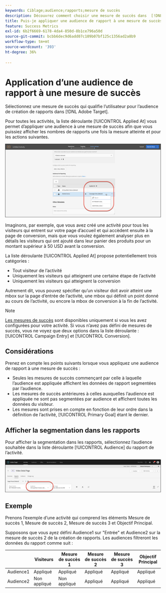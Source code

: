 ```yaml
---
keywords: Ciblage;audience;rapports;mesure de succès
description: Découvrez comment choisir une mesure de succès dans  [!DNL Adobe Target] qui qualifie l’utilisateur pour l’audience de rapport.
title: Puis-je appliquer une audience de rapport à une mesure de succès ?
feature: Success Metrics
exl-id: 6b2f6669-6178-4da4-850d-8b1ce796a50d
source-git-commit: bcbb6dec9d6add07c109b07bf125c1356ad2a8b9
workflow-type: tm+mt
source-wordcount: '393'
ht-degree: 36%

---
```


# Application d’une audience de rapport à une mesure de succès

Sélectionnez une mesure de succès qui qualifie l’utilisateur pour l’audience de création de rapports dans [!DNL Adobe Target].

Pour toutes les activités, la liste déroulante [!UICONTROL Applied At] vous permet d’appliquer une audience à une mesure de succès afin que vous puissiez afficher les nombres de rapports une fois la mesure atteinte et pour les actions suivantes.

![image_success_metric](assets/success_metric.png)

Imaginons, par exemple, que vous avez créé une activité pour tous les visiteurs qui entrent sur votre page d’accueil et qui accèdent ensuite à la page de conversion, mais que vous voulez également analyser plus en détails les visiteurs qui ont ajouté dans leur panier des produits pour un montant supérieur à 50 USD avant la conversion.

La liste déroulante [!UICONTROL Applied At] propose potentiellement trois catégories :

* Tout visiteur de l’activité
* Uniquement les visiteurs qui atteignent une certaine étape de l’activité
* Uniquement les visiteurs qui atteignent la conversion

Autrement dit, vous pouvez spécifier qu’un visiteur doit avoir atteint une mbox sur la page d’entrée de l’activité, une mbox qui définit un point donné au cours de l’activité, ou encore la mbox de conversion à la fin de l’activité.

>[!NOTE]
>
>[Les mesures de succès](/help/main/c-activities/r-success-metrics/success-metrics.md#reference_D011575C85DA48E989A244593D9B9924) sont disponibles uniquement si vous les avez configurées pour votre activité. Si vous n’avez pas défini de mesures de succès, vous ne voyez que deux options dans la liste déroulante : [!UICONTROL Campaign Entry] et [!UICONTROL Conversion].


## Considérations

Prenez en compte les points suivants lorsque vous appliquez une audience de rapport à une mesure de succès :

* Seules les mesures de succès commençant par celle à laquelle l’audience est appliquée affichent les données de rapport segmentées par l’audience.
* Les mesures de succès antérieures à celles auxquelles l’audience est appliquée ne sont pas segmentées par audience et affichent toutes les données du visiteur.
* Les mesures sont prises en compte en fonction de leur ordre dans la définition de l’activité, [!UICONTROL Primary Goal] étant le dernier.

## Afficher la segmentation dans les rapports

Pour afficher la segmentation dans les rapports, sélectionnez l’audience souhaitée dans la liste déroulante [!UICONTROL Audience] du rapport de l’activité.

![image de menu déroulant de reporting_audience_1&rbrace;](assets/reporting_audience_dropdown.png)

## Exemple

Prenons l’exemple d’une activité qui comprend les éléments Mesure de succès 1, Mesure de succès 2, Mesure de succès 3 et Objectif Principal.

Supposons que vous ayez défini Audience1 sur &quot;Entrée&quot; et Audience2 sur la mesure de succès 2 de la création de rapports. Les audiences filtreront les données du rapport comme suit :

|  | Visiteurs | Mesure de succès 1 | Mesure de succès 2 | Mesure de succès 3 | Objectif Principal |
| --- | --- | --- | --- | --- | --- |
| Audience1 | Appliqué | Appliqué | Appliqué | Appliqué | Appliqué |
| Audience2 | Non appliqué | Non appliqué | Appliqué | Appliqué | Appliqué |
